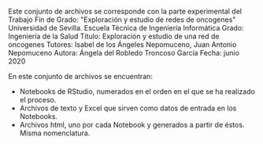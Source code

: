 Este conjunto de archivos se corresponde con la parte experimental del Trabajo Fin de Grado: "Exploración y estudio de redes de oncogenes"
Universidad de Sevilla. Escuela Técnica de Ingeniería Informática
Grado: Ingeniería de la Salud
Título: Exploración y estudio de una red de oncogenes
Tutores: Isabel de los Ángeles Nepomuceno, Juan Antonio Nepomuceno
Autora: Ángela del Robledo Troncoso García
Fecha: junio 2020 

En este conjunto de archivos se encuentran:
- Notebooks de RStudio, numerados en el orden en el que se ha realizado el proceso.
- Archivos de texto y Excel que sirven como datos de entrada en los Notebooks.
- Archivos html, uno por cada Notebook y generados a partir de éstos. Misma nomenclatura. 